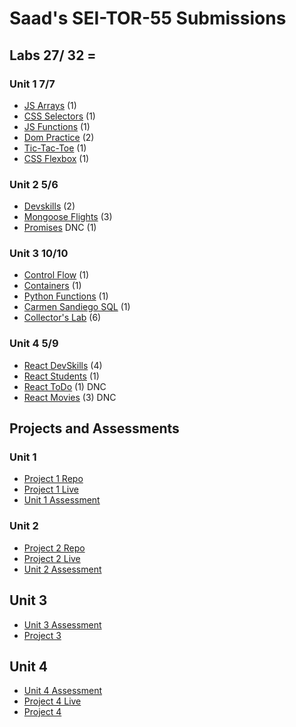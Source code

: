 # Saad's SEI-TOR-55 Submissions

## Labs 27/ 32 =

### Unit 1 7/7

- [JS Arrays](https://git.generalassemb.ly/jsckhan/sei-55-submissions/blob/main/unit-1/lab-js-arrays/soln.js) (1)
- [CSS Selectors](https://git.generalassemb.ly/jsckhan/sei-55-submissions/tree/main/unit-1/lab-css-selectors) (1)
- [JS Functions](https://git.generalassemb.ly/jsckhan/sei-55-submissions/blob/main/unit-1/lab-js-functions/soln.js) (1)
- [Dom Practice](https://git.generalassemb.ly/jsckhan/sei-55-submissions/tree/main/unit-1/lab-dom-practice) (2)
- [Tic-Tac-Toe](https://git.generalassemb.ly/jsckhan/sei-55-submissions/tree/main/unit-1/lab-tic-tac-toe) (1)
- [CSS Flexbox](https://git.generalassemb.ly/jsckhan/sei-55-submissions/tree/main/unit-1/lab-css-flexbox-grid) (1)

### Unit 2 5/6

- [Devskills](https://git.generalassemb.ly/jsckhan/sei-55-submissions/tree/main/unit-2/lab-devSkills) (2)
- [Mongoose Flights](https://git.generalassemb.ly/jsckhan/sei-55-submissions/tree/main/unit-2/lab-mongoose) (3)
- [Promises](https://www.google.com/search?q=Javascript+Promises) DNC (1)

### Unit 3 10/10

- [Control Flow](https://git.generalassemb.ly/jsckhan/sei-55-submissions/tree/main/unit-3/control-flow-lab) (1)
- [Containers](https://git.generalassemb.ly/jsckhan/sei-55-submissions/tree/main/unit-3/containers-lab) (1)
- [Python Functions](https://git.generalassemb.ly/jsckhan/sei-55-submissions/tree/main/unit-3/py-functions-lab) (1)
- [Carmen Sandiego SQL](https://git.generalassemb.ly/jsckhan/sei-55-submissions/tree/main/unit-3/sql-lab) (1)
- [Collector's Lab](https://github.com/ssjkhan/django-intro) (6)

### Unit 4 5/9

- [React DevSkills](https://git.generalassemb.ly/jsckhan/sei-55-submissions/tree/main/unit-4/react-dev-skills) (4)
- [React Students](https://git.generalassemb.ly/jsckhan/sei-55-submissions/tree/main/unit-4/react-students) (1)
- [React ToDo](https://www.google.com/search?q=React+ToDo) (1) DNC
- [React Movies](https://www.google.com/search?q=React+Movies) (3) DNC

## Projects and Assessments

### Unit 1

- [Project 1 Repo](https://git.generalassemb.ly/jsckhan/project-1)
- [Project 1 Live](https://pages.git.generalassemb.ly/jsckhan/project-1/)
- [Unit 1 Assessment](https://git.generalassemb.ly/jsckhan/assessment-1)

### Unit 2

- [Project 2 Repo](https://git.generalassemb.ly/jsckhan/project-2)
- [Project 2 Live](https://draft-atlas-prototype.herokuapp.com/)
- [Unit 2 Assessment](https://git.generalassemb.ly/jsckhan/assessment-2)

## Unit 3

- [Unit 3 Assessment](https://git.generalassemb.ly/jsckhan/assessment-3)
- [Project 3](https://github.com/ssjkhan/project-3)

## Unit 4

- [Unit 4 Assessment]()
- [Project 4 Live](https://project4-artspiration.herokuapp.com/)
- [Project 4](https://github.com/raeganmb/Project-4)

